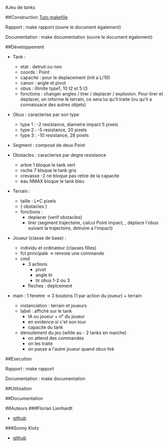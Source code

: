 #Jeu de tanks

##Construction
[Tuto makefile](http://gl.developpez.com/tutoriel/outil/makefile/)

Rapport : make rapport (ouvre le document également)

Documentation : make documentation (ouvre le document également)

##Développement

* Tank : 
	* etat : detruit ou non
	* coords : Point
	* capacite : pour le deplacement (init a L/10)
	* canon : angle et pivot
	* obus : illimite type1, 10 t2 et 5 t3
	* fonctions :
	changer angles / tirer / deplacer / explosion.
	Pour tirer et deplacer, on informe le terrain,
	ce sera lui qu'il traite (vu qu'il a connaissace des
	autres objets)

* Obus : caracterise par son type
	* type 1 : -2 resistance,  diametre impact 5 pixels
	* type 2 : -5 resistance, 20 pixels
	* type 3 : -10 resistance, 28 pixels

* Segment : composé de deux Point

* Obstacles : caracterise par degre resistance
	* arbre 1 bloque le tank vert
	* roche 7 bloque le tank gris
	* crevasse -2 ne bloque pas retire de la capacite
	* eau NMAX bloque le tank bleu

* Terrain :
	* taille : L*C  pixels
	* { obstacles }
	* fonctions :
		* deplacer (verif obstacles)
		* tirer (segment trajectoire, calcul Point impact,
		 , deplace l'obus suivant la trajectoire, detruire a l'impact)

* Joueur (classe de base) :
	* individu et ordinateur (classes filles)
	* fct principale  -> renvoie une commande
	* cmd	
		* 3 actions
			* pivot
			* angle tir
			* tir obus 1-2 ou 3
		* fleches : deplcement

* main : 1 fenetre -> 3 boutons (1 par action du joueur) + terrain
	* instanciation : terrain et joueurs
	* label	: affiché sur le tank
		* IA ou joueur + n° du joueur
		* en evidence si c'et son tour
		* capacite du tank
	* deroulement du jeu (while au - 2 tanks en marche)
		* on attend des commandes
		* on les traite
		* on passe a l'autre joueur quand obus tiré

##Execution

Rapport : make rapport

Documentation : make documentation

##Utilisation

##Documentation

##Auteurs
###Florian Lienhardt
* [github](https://github.com/FloLienhardt)

###Sonny Klotz
* [github](https://github.com/Sonny-Klotz)
